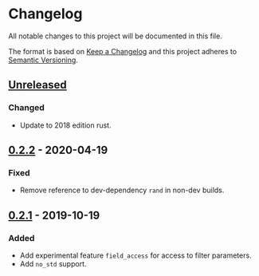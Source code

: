 # Changelog

All notable changes to this project will be documented in this file.

The format is based on [Keep a Changelog](http://keepachangelog.com)
and this project adheres to [Semantic Versioning](http://semver.org).

## [Unreleased]

### Changed
- Update to 2018 edition rust.

## [0.2.2] - 2020-04-19

### Fixed
- Remove reference to dev-dependency `rand` in non-dev builds.

## [0.2.1] - 2019-10-19

### Added
- Add experimental feature `field_access` for access to filter parameters.
- Add `no_std` support.

[Unreleased]: https://github.com/jmagnuson/ahrs-rs/compare/v0.2.2...master
[0.2.2]: https://github.com/jmagnuson/ahrs-rs/compare/v0.2.1...v0.2.2
[0.2.1]: https://github.com/jmagnuson/ahrs-rs/compare/v0.2.0...v0.2.1
